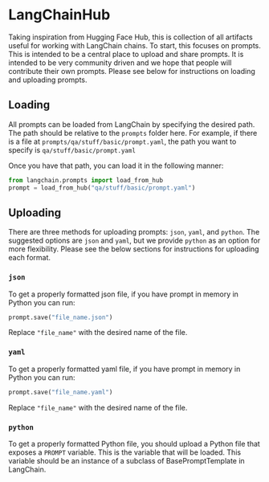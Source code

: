 # LangChainHub

Taking inspiration from Hugging Face Hub, this is collection of all artifacts useful for working with LangChain chains.
To start, this focuses on prompts.
This is intended to be a central place to upload and share prompts.
It is intended to be very community driven and we hope that people will contribute their own prompts.
Please see below for instructions on loading and uploading prompts.

## Loading

All prompts can be loaded from LangChain by specifying the desired path.
The path should be relative to the `prompts` folder here.
For example, if there is a file at `prompts/qa/stuff/basic/prompt.yaml`, the path you want to specify is `qa/stuff/basic/prompt.yaml`

Once you have that path, you can load it in the following manner:

```python
from langchain.prompts import load_from_hub
prompt = load_from_hub("qa/stuff/basic/prompt.yaml")
```

## Uploading

There are three methods for uploading prompts: `json`, `yaml`, and `python`.
The suggested options are `json` and `yaml`, but we provide `python` as an option for more flexibility.
Please see the below sections for instructions for uploading each format.

### `json`
To get a properly formatted json file, if you have prompt in memory in Python you can run:
```python
prompt.save("file_name.json")
```

Replace `"file_name"` with the desired name of the file.

### `yaml`
To get a properly formatted yaml file, if you have prompt in memory in Python you can run:
```python
prompt.save("file_name.yaml")
```

Replace `"file_name"` with the desired name of the file.


### `python`
To get a properly formatted Python file, you should upload a Python file that exposes a `PROMPT` variable.
This is the variable that will be loaded.
This variable should be an instance of a subclass of BasePromptTemplate in LangChain.
